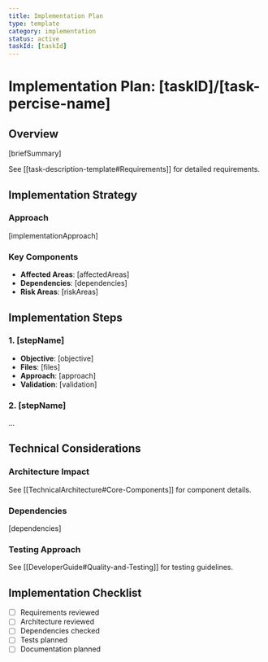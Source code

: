 ```yaml
---
title: Implementation Plan
type: template
category: implementation
status: active
taskId: [taskId]
---
```


# Implementation Plan: [taskID]/[task-percise-name]

## Overview

[briefSummary]

See [[task-description-template#Requirements]] for detailed requirements.

## Implementation Strategy

### Approach

[implementationApproach]

### Key Components

- **Affected Areas**: [affectedAreas]
- **Dependencies**: [dependencies]
- **Risk Areas**: [riskAreas]

## Implementation Steps

### 1. [stepName]

- **Objective**: [objective]
- **Files**: [files]
- **Approach**: [approach]
- **Validation**: [validation]

### 2. [stepName]

...

## Technical Considerations

### Architecture Impact

See [[TechnicalArchitecture#Core-Components]] for component details.

### Dependencies

[dependencies]

### Testing Approach

See [[DeveloperGuide#Quality-and-Testing]] for testing guidelines.

## Implementation Checklist

- [ ] Requirements reviewed
- [ ] Architecture reviewed
- [ ] Dependencies checked
- [ ] Tests planned
- [ ] Documentation planned
